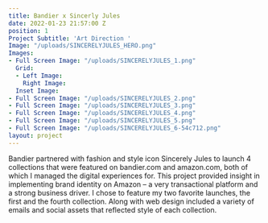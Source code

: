```yaml
---
title: Bandier x Sincerly Jules
date: 2022-01-23 21:57:00 Z
position: 1
Project Subtitle: 'Art Direction '
Image: "/uploads/SINCERELYJULES_HERO.png"
Images:
- Full Screen Image: "/uploads/SINCERELYJULES_1.png"
  Grid:
  - Left Image: 
    Right Image: 
  Inset Image: 
- Full Screen Image: "/uploads/SINCERELYJULES_2.png"
- Full Screen Image: "/uploads/SINCERELYJULES_3.png"
- Full Screen Image: "/uploads/SINCERELYJULES_4.png"
- Full Screen Image: "/uploads/SINCERELYJULES_5.png"
- Full Screen Image: "/uploads/SINCERELYJULES_6-54c712.png"
layout: project
---
```


Bandier partnered with fashion and style icon Sincerely Jules to launch 4 collections that were featured on bandier.com and amazon.com, both of which I managed the digital experiences for. This project provided insight in implementing brand identity on Amazon – a very transactional platform and a strong business driver. I chose to feature my two favorite launches, the first and the fourth collection. Along with web design included a variety of emails and social assets that reflected style of each collection.